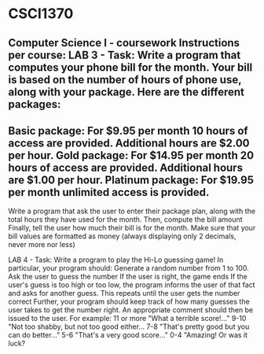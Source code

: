 # CSCI1370
Computer Science I - coursework
Instructions per course:
LAB 3 - Task:
Write a program that computes your phone bill for the month. Your bill is based on the number of hours of phone use, along with your package. Here are the different packages:
--------------------------------------------------------------------------
Basic package: For $9.95 per month 10 hours of access are provided. Additional hours are $2.00 per hour.
Gold package: For $14.95 per month 20 hours of access are provided. Additional hours are $1.00 per hour.
Platinum package: For $19.95 per month unlimited access is provided.
--------------------------------------------------------------------------
Write a program that ask the user to enter their package plan, along with the total hours they have used for the month.
Then, compute the bill amount
Finally, tell the user how much their bill is for the month.
Make sure that your bill values are formatted as money (always displaying only 2 decimals, never more nor less)

LAB 4 - Task:
Write a program to play the Hi-Lo guessing game! In particular, your program should:
 Generate a random number from 1 to 100.
 Ask the user to guess the number
 If the user is right, the game ends
 If the user's guess is too high or too low, the program informs the user of that fact and asks for another guess.
 This repeats until the user gets the number correct
Further, your program should keep track of how many guesses the user takes to get the number right.  An appropriate comment should then be issued to the user.  For example: 
        11 or more "What a terrible score!..." 
        9-10       "Not too shabby, but not too good either... 
        7-8        "That's pretty good but you can do better..." 
        5-6        "That's a very good score..." 
        0-4        "Amazing! Or was it luck?
